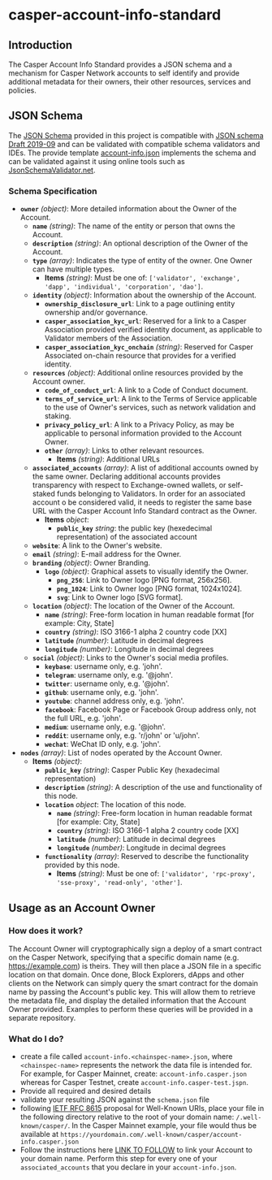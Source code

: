 # casper-account-info-standard

## Introduction

The Casper Account Info Standard provides a JSON schema and a mechanism for Casper Network accounts to
self identify and provide additional metadata for their owners, their other resources, services and policies.

## JSON Schema

The [JSON Schema](schema.json) provided in this project is compatible with
[JSON schema Draft 2019-09](https://json-schema.org/specification-links.html#2019-09-formerly-known-as-draft-8)
and can be validated with compatible schema validators and IDEs. 
The provide template [account-info.json](account-info.json) implements the schema and can be validated against 
it using online tools such as [JsonSchemaValidator.net](https://www.jsonschemavalidator.net/s/BPyyqNs8).

### Schema Specification

- **`owner`** *(object)*: More detailed information about the Owner of the Account.
    - **`name`** *(string)*: The name of the entity or person that owns the Account.
    - **`description`** *(string)*: An optional description of the Owner of the Account.
    - **`type`** *(array)*: Indicates the type of entity of the owner. One Owner can have multiple types.
        - **Items** *(string)*: Must be one of: `['validator', 'exchange', 'dapp', 'individual', 'corporation', 'dao']`.
    - **`identity`** *(object)*: Information about the ownership of the Account.
        - **`ownership_disclosure_url`**: Link to a page outlining entity ownership and/or governance. 
        - **`casper_association_kyc_url`**: Reserved for a link to a Casper Association provided verified identity document, as applicable to Validator members of the Association.
        - **`casper_association_kyc_onchain`** *(string)*: Reserved for Casper Associated on-chain resource that provides for a verified identity.
    - **`resources`** *(object)*: Additional online resources provided by the Account owner.
        - **`code_of_conduct_url`**: A link to a Code of Conduct document.
        - **`terms_of_service_url`**: A link to the Terms of Service applicable to the use of Owner's services, such as network validation and staking.
        - **`privacy_policy_url`**: A link to a Privacy Policy, as may be applicable to personal information provided to the Account Owner.
        - **`other`** *(array)*: Links to other relevant resources.
            - **Items** *(string)*: Additional URLs
    - **`associated_accounts`** *(array)*: A list of additional accounts owned by the same owner. Declaring additional accounts provides transparency with respect to Exchange-owned wallets, or self-staked funds belonging to Validators. In order for an associated account o be considered valid, it needs to register the same base URL with the Casper Account Info Standard contract as the Owner.
        - **Items** *object*: 
            - **`public_key`** *string*: the public key (hexedecimal representation) of the associated account
    - **`website`**: A link to the Owner's website.
    - **`email`** *(string)*: E-mail address for the Owner.
    - **`branding`** *(object)*: Owner Branding.
        - **`logo`** *(object)*: Graphical assets to visually identify the Owner.
            - **`png_256`**: Link to Owner logo [PNG format, 256x256]. 
            - **`png_1024`**: Link to Owner logo [PNG format, 1024x1024].
            - **`svg`**: Link to Owner logo [SVG format].
    - **`location`** *(object)*: The location of the Owner of the Account.
        - **`name`** *(string)*: Free-form location in human readable format [for example: City, State]
        - **`country`** *(string)*: ISO 3166-1 alpha 2 country code [XX]
        - **`latitude`** *(number)*: Latitude in decimal degrees
        - **`longitude`** *(number)*: Longitude in decimal degrees
    - **`social`** *(object)*: Links to the Owner's social media profiles.
        - **`keybase`**: username only, e.g. 'john'.
        - **`telegram`**: username only, e.g. '@john'. 
        - **`twitter`**: username only, e.g. '@john'.
        - **`github`**: username only, e.g. 'john'. 
        - **`youtube`**: channel address only, e.g. 'john'. 
        - **`facebook`**: Facebook Page or Facebook Group address only, not the full URL, e.g. 'john'.
        - **`medium`**: username only, e.g. '@john'. 
        - **`reddit`**: username only, e.g. 'r/john' or 'u/john'. 
        - **`wechat`**: WeChat ID only, e.g. 'john'. 
- **`nodes`** *(array)*: List of nodes operated by the Account Owner.
    - **Items** *(object)*: 
        - **`public_key`** *(string)*: Casper Public Key (hexadecimal representation)
        - **`description`** *(string)*: A description of the use and functionality of this node.
        - **`location`** *object*: The location of this node.
          - **`name`** *(string)*: Free-form location in human readable format [for example: City, State]
          - **`country`** *(string)*: ISO 3166-1 alpha 2 country code [XX]
          - **`latitude`** *(number)*: Latitude in decimal degrees
          - **`longitude`** *(number)*: Longitude in decimal degrees         
        - **`functionality`** *(array)*: Reserved to describe the functionality provided by this node.
            - **Items** *(string)*: Must be one of: `['validator', 'rpc-proxy', 'sse-proxy', 'read-only', 'other']`.

## Usage as an Account Owner

### How does it work?

The Account Owner will cryptographically sign a deploy of a smart contract on the Casper Network, specifying that a specific domain name 
(e.g. https://example.com) is theirs. They will then place a JSON file in a specific location on that domain.
Once done, Block Explorers, dApps and other clients on the Network can simply query the smart contract for the domain name 
by passing the Account's public key. This will allow them to retrieve the metadata file, and display the detailed 
information that the Account Owner provided.
Examples to perform these queries will be provided in a separate repository.

### What do I do?

* create a file called `account-info.<chainspec-name>.json`, where `<chainspec-name>` represents the network the data file
  is intended for. For example, for Casper Mainnet, create: `account-info.casper.json` whereas for Casper Testnet, create
  `account-info.casper-test.jspn`. 
* Provide all required and desired details
* validate your resulting JSON against the `schema.json` file
* following [IETF RFC 8615](https://datatracker.ietf.org/doc/html/rfc8615) proposal for Well-Known URIs, place your
file in the following directory relative to the root of your domain name: `/.well-known/casper/`. In the Casper Mainnet example,
  your file would thus be available at `https://yourdomain.com/.well-known/casper/account-info.casper.json`
* Follow the instructions here [LINK TO FOLLOW]() to link your Account to your domain name. Perform this step for every
one of your `associated_accounts` that you declare in your `account-info.json`.
